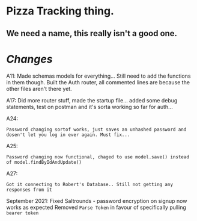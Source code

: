 # Pizza Tracking thing.

## We need a name, this really isn't a good one.

# *Changes*

A11:
    Made schemas models for everything... Still need to add the functions in them though.
    Built the Auth router, all commented lines are because the other files aren't there yet.

A17:
    Did more router stuff, made the startup file... added some debug statements, test on postman and it's sorta working so far for auth...

A24:

    Password changing sortof works, just saves an unhashed password and dosen't let you log in ever again. Must fix...

A25: 

    Password changing now functional, chaged to use model.save() instead of model.findByIdAndUpdate()

A27: 

    Got it connecting to Robert's Database.. Still not getting any responses from it 


September 2021: 
    Fixed Saltrounds - password encryption on signup now works as expected
    Removed `Parse Token` in favour of specifically pulling `bearer token` 